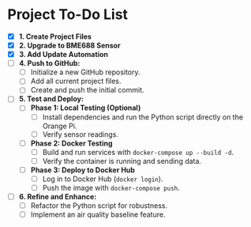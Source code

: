 # Project To-Do List

- [x] **1. Create Project Files**
- [x] **2. Upgrade to BME688 Sensor**
- [x] **3. Add Update Automation**
- [ ] **4. Push to GitHub:**
    - [ ] Initialize a new GitHub repository.
    - [ ] Add all current project files.
    - [ ] Create and push the initial commit.
- [ ] **5. Test and Deploy:**
    - [ ] **Phase 1: Local Testing (Optional)**
        - [ ] Install dependencies and run the Python script directly on the Orange Pi.
        - [ ] Verify sensor readings.
    - [ ] **Phase 2: Docker Testing**
        - [ ] Build and run services with `docker-compose up --build -d`.
        - [ ] Verify the container is running and sending data.
    - [ ] **Phase 3: Deploy to Docker Hub**
        - [ ] Log in to Docker Hub (`docker login`).
        - [ ] Push the image with `docker-compose push`.
- [ ] **6. Refine and Enhance:**
    - [ ] Refactor the Python script for robustness.
    - [ ] Implement an air quality baseline feature.